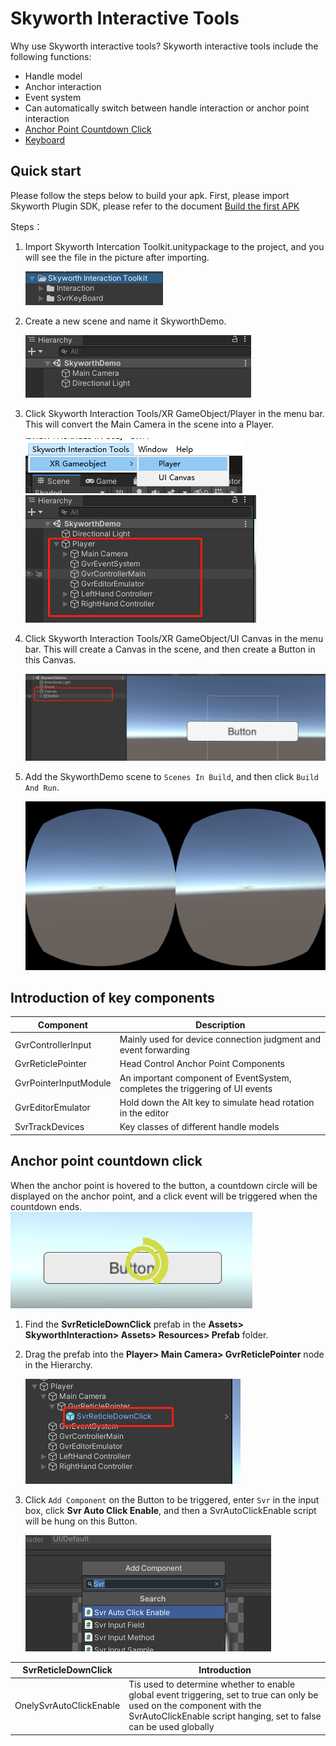 <!--
 * @Author: xieminghui
 * @Date: 2021-11-11 20:47:33
 * @Description: Description
 * @LastEditors: xieminghui
 * @LastEditTime: 2021-12-13 09:45:08
 * @Copyright: Copyright 2020 Skyworth VR. All rights reserved.
-->
Skyworth Interactive Tools
===
Why use Skyworth interactive tools? Skyworth interactive tools include the following functions:
- Handle model
- Anchor interaction
- Event system
- Can automatically switch between handle interaction or anchor point interaction
- [Anchor Point Countdown Click](#anchor-point-countdown-click)
- [Keyboard](keyboard.md)
## Quick start
Please follow the steps below to build your apk. First, please import Skyworth Plugin SDK, please refer to the document [Build the first APK](build_first_apk.md)

Steps：
1. Import Skyworth Intercation Toolkit.unitypackage to the project, and you will see the file in the picture after importing.

    ![interaction1](images/interaction1.png)

2. Create a new scene and name it SkyworthDemo.

   ![interaction2](images/interaction2.png)

3. Click Skyworth Interaction Tools/XR GameObject/Player in the menu bar. This will convert the Main Camera in the scene into a Player.

   ![interaction3](images/interaction3.png)
   ![interaction4](images/interaction4.png)

4. Click Skyworth Interaction Tools/XR GameObject/UI Canvas in the menu bar. This will create a Canvas in the scene, and then create a Button in this Canvas.

    ![interaction5](images/interaction5.png)

5. Add the SkyworthDemo scene to `Scenes In Build`, and then click `Build And Run`.

    ![interaction6](images/interaction6.png)

## Introduction of key components

|Component|Description|
|--|--|
|GvrControllerInput|Mainly used for device connection judgment and event forwarding|
|GvrReticlePointer|Head Control Anchor Point Components|
|GvrPointerInputModule|An important component of EventSystem, completes the triggering of UI events|
|GvrEditorEmulator|Hold down the Alt key to simulate head rotation in the editor|
|SvrTrackDevices|Key classes of different handle models|

## Anchor point countdown click
When the anchor point is hovered to the button, a countdown circle will be displayed on the anchor point, and a click event will be triggered when the countdown ends.
![interaction7](images/interaction7.png)
1. Find the **SvrReticleDownClick** prefab in the **Assets> SkyworthInteraction> Assets> Resources> Prefab** folder.
2. Drag the prefab into the **Player> Main Camera> GvrReticlePointer** node in the Hierarchy.

   ![interaction8](images/interaction8.png)

3. Click `Add Component` on the Button to be triggered, enter `Svr` in the input box, click **Svr Auto Click Enable**, and then a SvrAutoClickEnable script will be hung on this Button.

    ![interaction9](images/interaction9.png)

|SvrReticleDownClick|Introduction|
|--|--|
|OnelySvrAutoClickEnable| Tis used to determine whether to enable global event triggering, set to true can only be used on the component with the SvrAutoClickEnable script hanging, set to false can be used globally|
